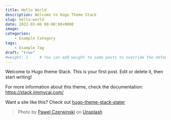 ```yaml
---
title: Hello World
description: Welcome to Hugo Theme Stack
slug: hello-world
date: 2022-03-06 00:00:00+0000
image:
categories:
    - Example Category
tags:
    - Example Tag
draft: "true"
#weight: 1     # You can add weight to some posts to override the default sorting (date descending)
---
```


Welcome to Hugo theme Stack. This is your first post. Edit or delete it, then start writing!

For more information about this theme, check the documentation: https://stack.jimmycai.com/

Want a site like this? Check out [hugo-theme-stack-stater](https://github.com/CaiJimmy/hugo-theme-stack-starter)

> Photo by [Pawel Czerwinski](https://unsplash.com/@pawel_czerwinski) on [Unsplash](https://unsplash.com/)